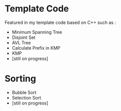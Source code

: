 # Template Code

Featured in my template code based on C++ such as :
- Minimum Spanning Tree
- Disjoint Set
- AVL Tree
- Calculate Prefix in KMP
- KMP
- [still on progress]

# Sorting
- Bubble Sort
- Selection Sort
- [still on progress]
